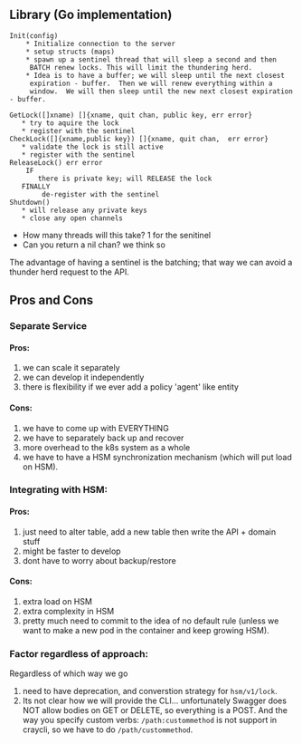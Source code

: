 ## Library (Go implementation)
```
Init(config)
	* Initialize connection to the server
	* setup structs (maps)
	* spawn up a sentinel thread that will sleep a second and then
	 BATCH renew locks. This will limit the thundering herd.
	* Idea is to have a buffer; we will sleep until the next closest
	 expiration - buffer.  Then we will renew everything within a 
	 window.  We will then sleep until the new next closest expiration - buffer. 
	
GetLock([]xname) []{xname, quit chan, public key, err error}
   * try to aquire the lock
   * register with the sentinel
CheckLock([]{xname,public key}) []{xname, quit chan,  err error}
   * validate the lock is still active
   * register with the sentinel
ReleaseLock() err error
	IF 
	   there is private key; will RELEASE the lock 
   FINALLY
		de-register with the sentinel
Shutdown()
   * will release any private keys
   * close any open channels
```


 * How many threads will this take? 1 for the senitinel
 * Can you return a nil chan? we think so
 
The advantage of having a sentinel is the batching; that way we can avoid a thunder herd request to the API.


## Pros and Cons 

### Separate Service

#### Pros:

1. we can scale it separately
2. we can develop it independently
3. there is flexibility if we ever add a policy 'agent' like entity

#### Cons:

1. we have to come up with EVERYTHING
2. we have to separately back up and recover
3. more overhead to the k8s system as a whole
3. we have to have a HSM synchronization mechanism (which will put load on HSM).


### Integrating with HSM:

#### Pros:

1. just need to alter table, add a new table then write the API + domain stuff
2. might be faster to develop
3. dont have to worry about backup/restore

#### Cons:

1. extra load on HSM
2. extra complexity in HSM
3. pretty much need to commit to the idea of no default rule (unless we want to make a new pod in  the container and keep growing HSM).

### Factor regardless of approach:

Regardless of which way we go

1. need to have deprecation, and converstion strategy for `hsm/v1/lock`.  
2. Its not clear how we will provide the CLI... unfortunately Swagger does NOT allow bodies on GET or DELETE, so everything is a POST.  And the way you specify custom verbs: `/path:custommethod` is not support in craycli, so we have to do `/path/custommethod`.

